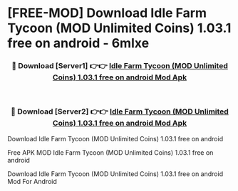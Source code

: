 # [FREE-MOD] Download Idle Farm Tycoon (MOD Unlimited Coins) 1.03.1 free on android - 6mlxe


<div align="center">
<h3>🔴 Download [Server1] 👉👉 <a href="https://apk-comot.site?title=Idle_Farm_Tycoon_(MOD_Unlimited_Coins)_1.03.1_free_on_android">Idle Farm Tycoon (MOD Unlimited Coins) 1.03.1 free on android Mod Apk</a></h3><br>

<h3>🔴 Download [Server2] 👉👉 <a href="https://apk-comot.site?title=Idle_Farm_Tycoon_(MOD_Unlimited_Coins)_1.03.1_free_on_android">Idle Farm Tycoon (MOD Unlimited Coins) 1.03.1 free on android Mod Apk</a></h3>
</div>



Download Idle Farm Tycoon (MOD Unlimited Coins) 1.03.1 free on android 

Free APK MOD Idle Farm Tycoon (MOD Unlimited Coins) 1.03.1 free on android 

Download Idle Farm Tycoon (MOD Unlimited Coins) 1.03.1 free on android Mod For Android

